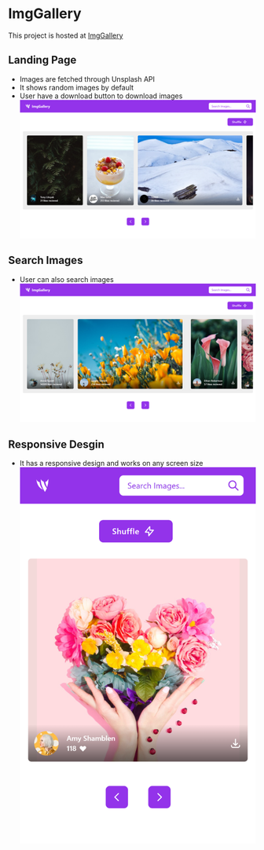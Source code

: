 # ImgGallery

This project is hosted at [ImgGallery](https://imggallery.vercel.app/)

## Landing Page

- Images are fetched through Unsplash API
- It shows random images by default
- User have a download button to download images
  <img src="./public/website/landingpage.png" />

## Search Images

- User can also search images
  <img src="./public/website/landingsearch.png" />

## Responsive Desgin

- It has a responsive design and works on any screen size
  <img src="./public/website/landingmobile.png" />

